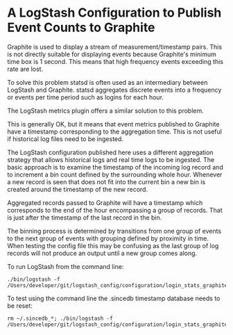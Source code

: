A LogStash Configuration to Publish Event Counts to Graphite
==========================================================

Graphite is used to display a stream of measurement/timestamp pairs.
This is not directly suitable for displaying events because
Graphite's minimum time box is 1 second.
This means that high frequency events exceeding this rate are lost.

To solve this problem statsd is often used as an intermediary between LogStash and Graphite.
statsd aggregates discrete events into a frequency or events per time period such as logins for each hour.

The LogStash metrics plugin offers a similar solution to this problem.

This is generally OK, but it means that event metrics published to Graphite 
have a timestamp corresponding to the aggregation time.
This is not useful if historical log files need to be ingested.

The LogStash configuration published here uses a different aggregation strategy
that allows historical logs and real time logs to be ingested.
The basic approach is to examine the timestamp of the incoming log record
and to increment a bin count defined by the surrounding whole hour.
Whenever a new record is seen that does not fit into the current bin a 
new bin is created around the timestamp of the new record.

Aggregated records passed to Graphite will have a timestamp
which corresponds to the end of the hour encompassing a group of records.
That is just after the timestamp of the last record in the bin.

The binning process is determined by transitions from one group of events
to the next group of events with grouping defined by proximity in time.
When testing the config file this may be confusing as the last group of log records
will not produce an output until a new group comes along.

To run LogStash from the command line:

```
./bin/logstash -f /Users/developer/git/logstash_config/configuration/login_stats_graphite3.conf
```
To test using the command line the .sincedb timestamp database needs to be reset:
```
rm ~/.sincedb_*; ./bin/logstash -f /Users/developer/git/logstash_config/configuration/login_stats_graphite3.conf
```
